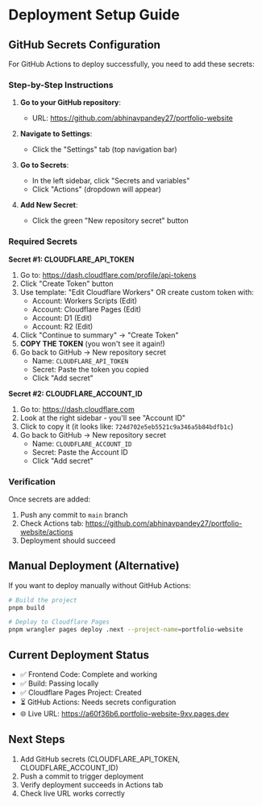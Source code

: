 # Deployment Setup Guide

## GitHub Secrets Configuration

For GitHub Actions to deploy successfully, you need to add these secrets:

### Step-by-Step Instructions

1. **Go to your GitHub repository**:
   - URL: https://github.com/abhinavpandey27/portfolio-website

2. **Navigate to Settings**:
   - Click the "Settings" tab (top navigation bar)

3. **Go to Secrets**:
   - In the left sidebar, click "Secrets and variables"
   - Click "Actions" (dropdown will appear)

4. **Add New Secret**:
   - Click the green "New repository secret" button

### Required Secrets

**Secret #1: CLOUDFLARE_API_TOKEN**

1. Go to: https://dash.cloudflare.com/profile/api-tokens
2. Click "Create Token" button
3. Use template: "Edit Cloudflare Workers" OR create custom token with:
   - Account: Workers Scripts (Edit)
   - Account: Cloudflare Pages (Edit)
   - Account: D1 (Edit)
   - Account: R2 (Edit)
4. Click "Continue to summary" → "Create Token"
5. **COPY THE TOKEN** (you won't see it again!)
6. Go back to GitHub → New repository secret
   - Name: `CLOUDFLARE_API_TOKEN`
   - Secret: Paste the token you copied
   - Click "Add secret"

**Secret #2: CLOUDFLARE_ACCOUNT_ID**

1. Go to: https://dash.cloudflare.com
2. Look at the right sidebar - you'll see "Account ID"
3. Click to copy it (it looks like: `724d702e5eb5521c9a346a5b84bdfb1c`)
4. Go back to GitHub → New repository secret
   - Name: `CLOUDFLARE_ACCOUNT_ID`
   - Secret: Paste the Account ID
   - Click "Add secret"

### Verification

Once secrets are added:
1. Push any commit to `main` branch
2. Check Actions tab: https://github.com/abhinavpandey27/portfolio-website/actions
3. Deployment should succeed

## Manual Deployment (Alternative)

If you want to deploy manually without GitHub Actions:

```bash
# Build the project
pnpm build

# Deploy to Cloudflare Pages
pnpm wrangler pages deploy .next --project-name=portfolio-website
```

## Current Deployment Status

- ✅ Frontend Code: Complete and working
- ✅ Build: Passing locally
- ✅ Cloudflare Pages Project: Created
- ⏳ GitHub Actions: Needs secrets configuration
- 🌐 Live URL: https://a60f36b6.portfolio-website-9xv.pages.dev

## Next Steps

1. Add GitHub secrets (CLOUDFLARE_API_TOKEN, CLOUDFLARE_ACCOUNT_ID)
2. Push a commit to trigger deployment
3. Verify deployment succeeds in Actions tab
4. Check live URL works correctly
